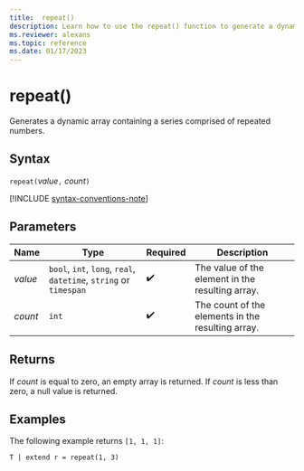 ```yaml
---
title:  repeat()
description: Learn how to use the repeat() function to generate a dynamic array containing a series comprised of repeated numbers.
ms.reviewer: alexans
ms.topic: reference
ms.date: 01/17/2023
---
```

# repeat()

Generates a dynamic array containing a series comprised of repeated numbers.

## Syntax

`repeat(`*value*`,` *count*`)`

[!INCLUDE [syntax-conventions-note](../../includes/syntax-conventions-note.md)]

## Parameters

| Name | Type | Required | Description |
|--|--|--|--|
| *value* | `bool`, `int`, `long`, `real`, `datetime`, `string` or `timespan` |  :heavy_check_mark: | The value of the element in the resulting array.|  
| *count* | `int` |  :heavy_check_mark: | The count of the elements in the resulting array.|

## Returns

If *count* is equal to zero, an empty array is returned.
If *count* is less than zero, a null value is returned.

## Examples

The following example returns `[1, 1, 1]`:

```kusto
T | extend r = repeat(1, 3)
```

